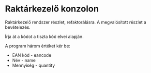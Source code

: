 # Raktárkezelő konzolon

Raktárkezelő rendszer részlet, refaktorálásra.
A megvalósított részlet a bevételezés.

Írja át a kódot a tiszta kód elvei alapján.

A program három értéket kér be:

* EAN kód - eancode
* Név - name
* Mennyiség - quantity

